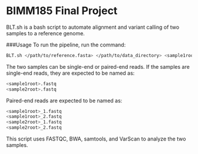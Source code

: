 # BIMM185 Final Project

BLT.sh is a bash script to automate alignment and variant calling of two 
samples to a reference genome. 

###Usage
To run the pipeline, run the command: 

```sh
BLT.sh </path/to/reference.fasta> </path/to/data_directory> <sample1root> <sample2root>
```

The two samples can be single-end or paired-end reads. If the samples are 
single-end reads, they are expected to be named as:

```sh
<sample1root>.fastq
<sample2root>.fastq
```

Paired-end reads are expected to be named as:

```sh
<sample1root>_1.fastq
<sample1root>_2.fastq
<sample2root>_1.fastq
<sample2root>_2.fastq
```

This script uses FASTQC, BWA, samtools, and VarScan to analyze the two samples.
